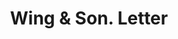 ---
doi: 10.7916/D8M346TD
date_other: '1906'
date_other_textual: '1906'
form: correspondence
genre:
- Letters (correspondence)
name:
- Wing & Son
object_in_context_url: https://biggert.cul.columbia.edu/items/view/ave_biggert_01156
subject_hierarchical_geographic:
- New York, New York, United States
subject_name:
- Wing & Son
title: Wing & Son. Letter
sort_title: Wing & Son. Letter
call_number: ave_biggert_01156
coordinates:
- 40.71277777777778,-74.00583333333333
pid: ave_biggert_01156
identifiers: ave_biggert_01156
thumbnail: https://derivativo-3.library.columbia.edu/iiif/2/ldpd:344809/full/!256,256/0/native.jpg
permalink: /biggert/ave_biggert_01156/
layout: iiif-image-page
---